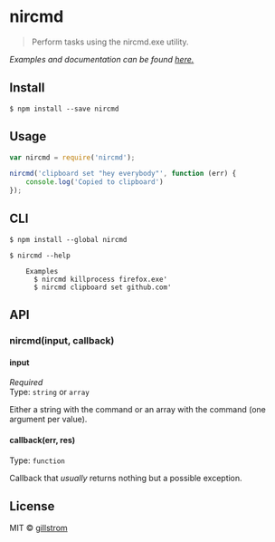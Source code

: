 # nircmd

> Perform tasks using the nircmd.exe utility.


*Examples and documentation can be found [here.](http://www.nirsoft.net/utils/nircmd2.html)*


## Install

```
$ npm install --save nircmd
```


## Usage

```js
var nircmd = require('nircmd');

nircmd('clipboard set "hey everybody"', function (err) {
	console.log('Copied to clipboard')
});
```


## CLI

```
$ npm install --global nircmd
```
```
$ nircmd --help

	Examples
	  $ nircmd killprocess firefox.exe'
	  $ nircmd clipboard set github.com'
```


## API

### nircmd(input, callback)

#### input

*Required*  
Type: `string` or `array`

Either a string with the command or an array with the command (one argument per value).

#### callback(err, res)

Type: `function`

Callback that *usually* returns nothing but a possible exception.


## License

MIT © [gillstrom](http://github.com/gillstrom)
